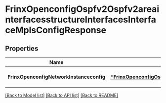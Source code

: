 # FrinxOpenconfigOspfv2Ospfv2areainterfacesstructureInterfacesInterfaceMplsConfigResponse

## Properties
Name | Type | Description | Notes
------------ | ------------- | ------------- | -------------
**FrinxOpenconfigNetworkInstanceconfig** | [***FrinxOpenconfigOspfv2Ospfv2areainterfacesstructureInterfacesInterfaceMplsConfig**](frinx.openconfig.ospfv2.ospfv2areainterfacesstructure.interfaces.interface.mpls.Config.md) |  | [optional] [default to null]

[[Back to Model list]](../README.md#documentation-for-models) [[Back to API list]](../README.md#documentation-for-api-endpoints) [[Back to README]](../README.md)


